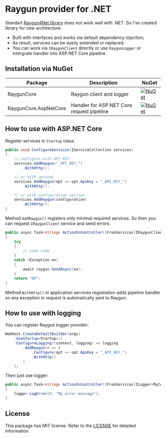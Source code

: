 # Raygun provider for .NET

Standart [Raygun4Net library](https://github.com/MindscapeHQ/raygun4net) does not work well with .NET. So I've created library for new architecture:

- Built with interfaces and works via default dependency injection;
- As result, services can be easily extended or replaced;
- You can work via `IRaygunClient` directly or use `RaygunLogger` or intergrate handler into ASP.NET Core pipeline.

## Installation via NuGet

Package               | Description                               | NuGet
----------------------|-------------------------------------------|-------
RaygunCore            | Raygun client and logger                  | [![NuGet](https://img.shields.io/nuget/v/RaygunCore.svg)](https://www.nuget.org/packages/RaygunCore)
RaygunCore.AspNetCore | Handler for ASP.NET Core request pipeline | [![NuGet](https://img.shields.io/nuget/v/RaygunCore.AspNetCore.svg)](https://www.nuget.org/packages/RaygunCore.AspNetCore)

## How to use with ASP.NET Core

Register services in `Startup` class:

```C#
public void ConfigureServices(IServiceCollection services)
{
    // configure with API KEY
    services.AddRaygun("_API_KEY_")
        .WithHttp();

    // or with options
    services.AddRaygun(opt => opt.ApiKey = "_API_KEY_")
        .WithHttp();

    // or with configuration section
    services.AddRaygun(configuration)
        .WithHttp();
}
```

Method `AddRaygun()` registers only minimal required services. So then you can request `IRaygunClient` service and send errors:

```C#
public async Task<string> ActionInController([FromServices]IRaygunClient raygun)
{
    try
    {
        // some code
    }
    catch (Exception ex)
    {
        await raygun.SendAsync(ex);
    }
    return "OK";
}
```

Method `WithHttp()` in application services registration adds pipeline handler so any exception in request is automatically sent to Raygun.

## How to use with logging

You can register Raygun logger provider:

```C#
WebHost.CreateDefaultBuilder(args)
    .UseStartup<Startup>()
    .ConfigureLogging((context, logging) => logging
        .AddRaygun(r => r
            .Configure(opt => opt.ApiKey = "_API_KEY_")
            .WithHttp()
        )
    );
```

Then just use logger:
```C#
public async Task<string> ActionInController([FromServices]ILogger<MyController> logger)
{
    logger.LogError(0, "My error message");
}
```

## License

This package has MIT license. Refer to the [LICENSE](LICENSE) for detailed information.
